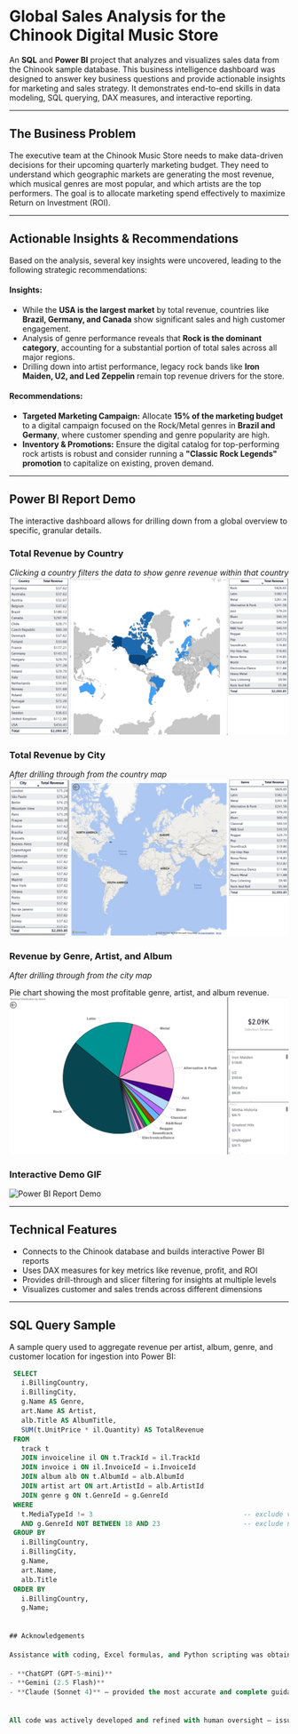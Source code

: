# Global Sales Analysis for the Chinook Digital Music Store

An **SQL** and **Power BI** project that analyzes and visualizes sales data from the Chinook sample database. This business intelligence dashboard was designed to answer key business questions and provide actionable insights for marketing and sales strategy. It demonstrates end-to-end skills in data modeling, SQL querying, DAX measures, and interactive reporting.

---

## The Business Problem

The executive team at the Chinook Music Store needs to make data-driven decisions for their upcoming quarterly marketing budget. They need to understand which geographic markets are generating the most revenue, which musical genres are most popular, and which artists are the top performers. The goal is to allocate marketing spend effectively to maximize Return on Investment (ROI).

---

## Actionable Insights & Recommendations

Based on the analysis, several key insights were uncovered, leading to the following strategic recommendations:

#### **Insights:**
* While the **USA is the largest market** by total revenue, countries like **Brazil, Germany, and Canada** show significant sales and high customer engagement.
* Analysis of genre performance reveals that **Rock is the dominant category**, accounting for a substantial portion of total sales across all major regions.
* Drilling down into artist performance, legacy rock bands like **Iron Maiden, U2, and Led Zeppelin** remain top revenue drivers for the store.

#### **Recommendations:**
* **Targeted Marketing Campaign:** Allocate **15% of the marketing budget** to a digital campaign focused on the Rock/Metal genres in **Brazil and Germany**, where customer spending and genre popularity are high.
* **Inventory & Promotions:** Ensure the digital catalog for top-performing rock artists is robust and consider running a **"Classic Rock Legends" promotion** to capitalize on existing, proven demand.

---

## Power BI Report Demo

The interactive dashboard allows for drilling down from a global overview to specific, granular details.

### Total Revenue by Country
*Clicking a country filters the data to show genre revenue within that country*
![Country Revenue Map](images/country_revenue.png)

### Total Revenue by City
*After drilling through from the country map*
![City Revenue Map](images/city_revenue.png)

### Revenue by Genre, Artist, and Album
*After drilling through from the city map*

Pie chart showing the most profitable genre, artist, and album revenue.
![Genre Revenue Pie](images/genre_pie.png)

### Interactive Demo GIF
![Power BI Report Demo](images/PBI_Demo.gif)

---

## Technical Features

-   Connects to the Chinook database and builds interactive Power BI reports
-   Uses DAX measures for key metrics like revenue, profit, and ROI
-   Provides drill-through and slicer filtering for insights at multiple levels
-   Visualizes customer and sales trends across different dimensions

---

## SQL Query Sample

A sample query used to aggregate revenue per artist, album, genre, and customer location for ingestion into Power BI:

```sql
 SELECT
   i.BillingCountry,
   i.BillingCity,
   g.Name AS Genre,
   art.Name AS Artist,
   alb.Title AS AlbumTitle,
   SUM(t.UnitPrice * il.Quantity) AS TotalRevenue
 FROM
   track t
   JOIN invoiceline il ON t.TrackId = il.TrackId          
   JOIN invoice i ON il.InvoiceId = i.InvoiceId            
   JOIN album alb ON t.AlbumId = alb.AlbumId               
   JOIN artist art ON art.ArtistId = alb.ArtistId        
   JOIN genre g ON t.GenreId = g.GenreId                  
 WHERE
   t.MediaTypeId != 3                                      -- exclude video files
   AND g.GenreId NOT BETWEEN 18 AND 23                     -- exclude non-music genres
 GROUP BY
   i.BillingCountry,
   i.BillingCity,
   g.Name,
   art.Name,
   alb.Title
 ORDER BY
   i.BillingCountry,
   g.Name;

   
## Acknowledgements

Assistance with coding, Excel formulas, and Python scripting was obtained from AI tools including:

- **ChatGPT (GPT-5-mini)**
- **Gemini (2.5 Flash)**
- **Claude (Sonnet 4)** — provided the most accurate and complete guidance
 

All code was actively developed and refined with human oversight — issues were identified and corrected during the process.